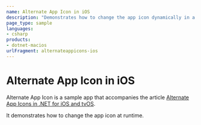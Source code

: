 ```yaml
---
name: Alternate App Icon in iOS
description: "Demonstrates how to change the app icon dynamically in a .NET for iOS app"
page_type: sample
languages:
- csharp
products:
- dotnet-macios
urlFragment: alternateappicons-ios
---
```


# Alternate App Icon in iOS

Alternate App Icon is a sample app that accompanies the article [Alternate App Icons in .NET for iOS and tvOS](https://learn.microsoft.com/dotnet/ios/app-fundamentals/images-icons/alternate-app-icons).

It demonstrates how to change the app icon at runtime.

